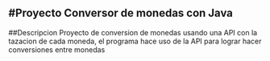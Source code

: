 #Proyecto Conversor de monedas con Java
---
##Descripcion
Proyecto de conversion de monedas usando una API con la tazacion de cada moneda, el programa hace uso de la API para lograr hacer conversiones entre monedas
